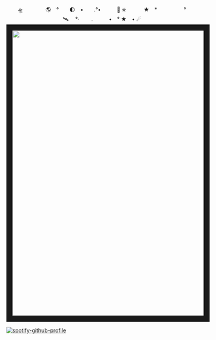 <p align="center">  🛸　　　 　🌎　°　　🌓　•　　.°•　　　🚀 ✯
　　　★　*　　　　　°　　　　🛰 　°·　　                           
.　　　•　° ★　•  ☄
<img src="https://64.media.tumblr.com/2f2ba2f6c842dd5776108de874820c73/0d26ca0873522886-fd/s2048x3072/11af33d146dbfdb4a41bd080b073e9ffeb16e77c.gifv" width="750" height="750" border="16"/> 

[![spotify-github-profile](https://spotify-github-profile.kittinanx.com/api/view?uid=03usi1odjftquomkkcc2x266x&cover_image=true&theme=novatorem&show_offline=false&background_color=121212&interchange=false&bar_color=974eb1&bar_color_cover=false)](https://github.com/kittinan/spotify-github-profile)
